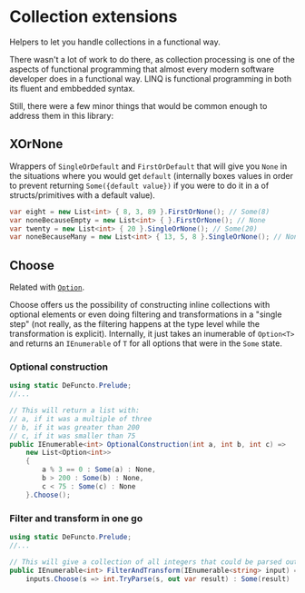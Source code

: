 # Collection extensions
Helpers to let you handle collections in a functional way.

There wasn't a lot of work to do there, as collection processing is one of the aspects of functional programming that almost every modern software developer does in a functional way. LINQ is functional programming in both its fluent and embbedded syntax.

Still, there were a few minor things that would be common enough to address them in this library:

## XOrNone
Wrappers of `SingleOrDefault` and `FirstOrDefault` that will give you `None` in the situations where you would get `default` (internally boxes values in order to prevent returning `Some({default value})` if you were to do it in a of structs/primitives with a default value).
```cs
var eight = new List<int> { 8, 3, 89 }.FirstOrNone(); // Some(8)
var noneBecauseEmpty = new List<int> { }.FirstOrNone(); // None
var twenty = new List<int> { 20 }.SingleOrNone(); // Some(20)
var noneBecauseMany = new List<int> { 13, 5, 8 }.SingleOrNone(); // None
```

## Choose
Related with [`Option`](./option.md).

Choose offers us the possibility of constructing inline collections with optional elements or even doing filtering and transformations in a "single step" (not really, as the filtering happens at the type level while the transformation is explicit). Internally, it just takes an inumerable of `Option<T>` and returns an `IEnumerable` of `T` for all options that were in the `Some` state.
### Optional construction
```cs
using static DeFuncto.Prelude;
//...

// This will return a list with:
// a, if it was a multiple of three
// b, if it was greater than 200
// c, if it was smaller than 75
public IEnumerable<int> OptionalConstruction(int a, int b, int c) =>
    new List<Option<int>>
    {
        a % 3 == 0 : Some(a) : None,
        b > 200 : Some(b) : None,
        c < 75 : Some(c) : None
    }.Choose();
```
### Filter and transform in one go

```cs
using static DeFuncto.Prelude;
//...

// This will give a collection of all integers that could be parsed out of the input strings.
public IEnumerable<int> FilterAndTransform(IEnumerable<string> input) =>
    inputs.Choose(s => int.TryParse(s, out var result) : Some(result) : None);

```

